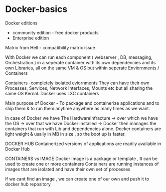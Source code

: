 # Docker-basics
Docker editions 
* community edition - free docker products 
* Enterprise edition 

Matrix from Hell - compatibility matrix issue 

With Docker we can run each component ( webserver , DB, messaging, Orchestration ) in a seperate container with its own dependencies and its own Libraries, all on the same VM & OS but within seperate Enviornments / Containers

Containers -completely isolated eviornments
They can have their own Processes, Services, Network Interfaces, Mounts etc but all sharing the same OS Kernal.
Docker uses LXC containers

Main purpose of Docker  - To package and containerize applications and to ship them & to run them anytime anywhere as many times as we want.

In case of Docker we have The HardwareInfracture -> over which we have the OS -> over that we have Docker installed -> Docker then manages the containers that run with Lib and dependencies alone.
Docker containers are light weight & usally in MB in size , so the boot up is faster.

DOCKER HUB
Containerized versions of applications are readily available in Docker Hub

CONTAINERS vs IMAGE
Docker Image is a package or template , 
It can be used to create one or more containers
Containers are running instances of images that are isolated and have their own set of processes

If we cant find an image , we can create one of our own and push it to docker hub repository

